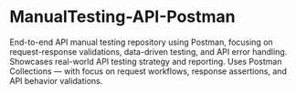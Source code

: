 # ManualTesting-API-Postman
End-to-end API manual testing repository using Postman, focusing on request-response validations, data-driven testing, and API error handling. Showcases real-world API testing strategy and reporting. Uses Postman Collections — with focus on request workflows, response assertions, and API behavior validations.
